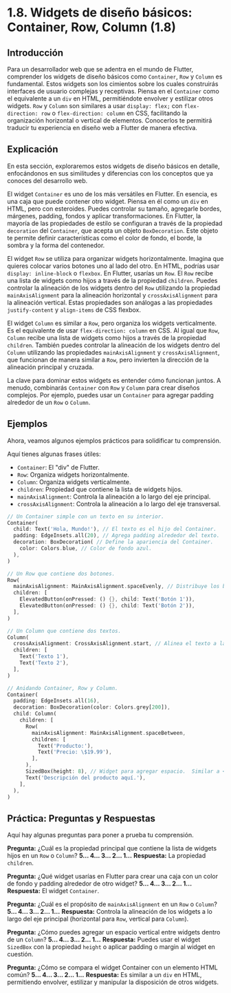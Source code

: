 # 1.8. Widgets de diseño básicos: Container, Row, Column (1.8)

## Introducción

Para un desarrollador web que se adentra en el mundo de Flutter, comprender los widgets de diseño básicos como `Container`, `Row` y `Column` es fundamental.  Estos widgets son los cimientos sobre los cuales construirás interfaces de usuario complejas y receptivas. Piensa en el `Container` como el equivalente a un `div` en HTML, permitiéndote envolver y estilizar otros widgets.  `Row` y `Column` son similares a usar `display: flex;` con `flex-direction: row` o `flex-direction: column` en CSS, facilitando la organización horizontal o vertical de elementos. Conocerlos te permitirá traducir tu experiencia en diseño web a Flutter de manera efectiva.

## Explicación

En esta sección, exploraremos estos widgets de diseño básicos en detalle, enfocándonos en sus similitudes y diferencias con los conceptos que ya conoces del desarrollo web.

El widget `Container` es uno de los más versátiles en Flutter.  En esencia, es una caja que puede contener otro widget.  Piensa en él como un `div` en HTML, pero con esteroides.  Puedes controlar su tamaño, agregarle bordes, márgenes, padding, fondos y aplicar transformaciones.  En Flutter, la mayoría de las propiedades de estilo se configuran a través de la propiedad `decoration` del `Container`, que acepta un objeto `BoxDecoration`.  Este objeto te permite definir características como el color de fondo, el borde, la sombra y la forma del contenedor.

El widget `Row` se utiliza para organizar widgets horizontalmente.  Imagina que quieres colocar varios botones uno al lado del otro.  En HTML, podrías usar `display: inline-block` o `flexbox`.  En Flutter, usarías un `Row`.  El `Row` recibe una lista de widgets como hijos a través de la propiedad `children`.  Puedes controlar la alineación de los widgets dentro del `Row` utilizando la propiedad `mainAxisAlignment` para la alineación horizontal y `crossAxisAlignment` para la alineación vertical.  Estas propiedades son análogas a las propiedades `justify-content` y `align-items` de CSS flexbox.

El widget `Column` es similar a `Row`, pero organiza los widgets verticalmente.  Es el equivalente de usar `flex-direction: column` en CSS.  Al igual que `Row`, `Column` recibe una lista de widgets como hijos a través de la propiedad `children`.  También puedes controlar la alineación de los widgets dentro del `Column` utilizando las propiedades `mainAxisAlignment` y `crossAxisAlignment`, que funcionan de manera similar a `Row`, pero invierten la dirección de la alineación principal y cruzada.

La clave para dominar estos widgets es entender cómo funcionan juntos.  A menudo, combinarás `Container` con `Row` y `Column` para crear diseños complejos.  Por ejemplo, puedes usar un `Container` para agregar padding alrededor de un `Row` o `Column`.

## Ejemplos

Ahora, veamos algunos ejemplos prácticos para solidificar tu comprensión.

Aquí tienes algunas frases útiles:

*   `Container`: El "div" de Flutter.
*   `Row`: Organiza widgets horizontalmente.
*   `Column`: Organiza widgets verticalmente.
*   `children`: Propiedad que contiene la lista de widgets hijos.
*   `mainAxisAlignment`: Controla la alineación a lo largo del eje principal.
*   `crossAxisAlignment`: Controla la alineación a lo largo del eje transversal.

```dart
// Un Container simple con un texto en su interior.
Container(
  child: Text('Hola, Mundo!'), // El texto es el hijo del Container.
  padding: EdgeInsets.all(20), // Agrega padding alrededor del texto.
  decoration: BoxDecoration( // Define la apariencia del Container.
    color: Colors.blue, // Color de fondo azul.
  ),
)
```

```dart
// Un Row que contiene dos botones.
Row(
  mainAxisAlignment: MainAxisAlignment.spaceEvenly, // Distribuye los botones uniformemente.
  children: [
    ElevatedButton(onPressed: () {}, child: Text('Botón 1')),
    ElevatedButton(onPressed: () {}, child: Text('Botón 2')),
  ],
)
```

```dart
// Un Column que contiene dos textos.
Column(
  crossAxisAlignment: CrossAxisAlignment.start, // Alinea el texto a la izquierda.
  children: [
    Text('Texto 1'),
    Text('Texto 2'),
  ],
)
```

```dart
// Anidando Container, Row y Column.
Container(
  padding: EdgeInsets.all(16),
  decoration: BoxDecoration(color: Colors.grey[200]),
  child: Column(
    children: [
      Row(
        mainAxisAlignment: MainAxisAlignment.spaceBetween,
        children: [
          Text('Producto:'),
          Text('Precio: \$19.99'),
        ],
      ),
      SizedBox(height: 8), // Widget para agregar espacio.  Similar a <br> o margin/padding en CSS
      Text('Descripción del producto aquí.'),
    ],
  ),
)
```

## Práctica: Preguntas y Respuestas

Aquí hay algunas preguntas para poner a prueba tu comprensión.

**Pregunta:** ¿Cuál es la propiedad principal que contiene la lista de widgets hijos en un `Row` o `Column`?
**5... 4... 3... 2... 1...**
**Respuesta:** La propiedad `children`.

**Pregunta:** ¿Qué widget usarías en Flutter para crear una caja con un color de fondo y padding alrededor de otro widget?
**5... 4... 3... 2... 1...**
**Respuesta:** El widget `Container`.

**Pregunta:** ¿Cuál es el propósito de `mainAxisAlignment` en un `Row` o `Column`?
**5... 4... 3... 2... 1...**
**Respuesta:** Controla la alineación de los widgets a lo largo del eje principal (horizontal para `Row`, vertical para `Column`).

**Pregunta:** ¿Cómo puedes agregar un espacio vertical entre widgets dentro de un `Column`?
**5... 4... 3... 2... 1...**
**Respuesta:** Puedes usar el widget `SizedBox` con la propiedad `height` o aplicar padding o margin al widget en cuestión.

**Pregunta:** ¿Cómo se compara el widget Container con un elemento HTML común?
**5... 4... 3... 2... 1...**
**Respuesta:** Es similar a un `div` en HTML, permitiendo envolver, estilizar y manipular la disposición de otros widgets.
